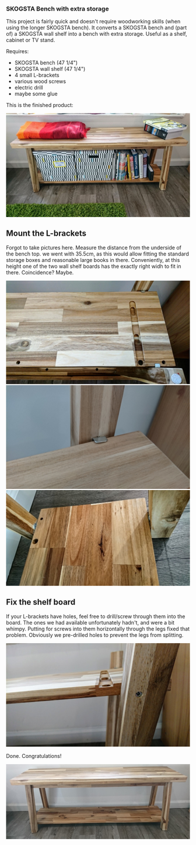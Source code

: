 ### SKOGSTA Bench with extra storage

This project is fairly quick and doesn't require woodworking skills (when using the longer SKOGSTA bench). It converts a SKOGSTA bench and (part of) a SKOGSTA wall shelf into a bench with extra storage. Useful as a shelf, cabinet or TV stand.  

Requires:
- SKOGSTA bench (47 1/4")
- SKOGSTA wall shelf (47 1/4")
- 4 small L-brackets
- various wood screws
- electric drill
- maybe some glue

This is the finished product:

![Final_Bench1](images/SKOGSTA5.jpg)




## Mount the L-brackets

Forgot to take pictures here. Measure the distance from the underside of the bench top. we went with 35.5cm, as this would allow fitting the standard storage boxes and reasonable large books in there. Conveniently, at this height one of the two wall shelf boards has the exactly right widh to fit in there. Coincidence? Maybe. 


![Progress](images/SKOGSTA2.jpg)
![Progress](images/SKOGSTA1.jpg)
![Progress](images/SKOGSTA0.jpg)



## Fix the shelf board

If your L-brackets have holes, feel free to drill/screw through them into the board. The ones we had available unfortunately hadn't, and were a bit whimpy. Putting for screws into them horizontally through the legs fixed that problem. Obviously we pre-drilled holes to prevent the legs from splitting. 

![Progress](images/SKOGSTA3.jpg)


Done. Congratulations!

![Final_Bench2](images/SKOGSTA4.jpg)


